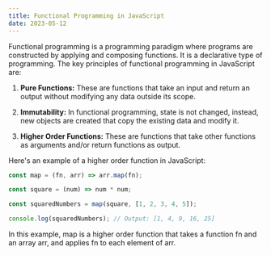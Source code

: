 ```yaml
---
title: Functional Programming in JavaScript
date: 2023-05-12
---
```


Functional programming is a programming paradigm where programs are constructed by applying and composing functions. It is a declarative type of programming. The key principles of functional programming in JavaScript are:

1. **Pure Functions:** These are functions that take an input and return an output without modifying any data outside its scope.

2. **Immutability:** In functional programming, state is not changed, instead, new objects are created that copy the existing data and modify it.

3. **Higher Order Functions:** These are functions that take other functions as arguments and/or return functions as output.

Here's an example of a higher order function in JavaScript:

```javascript
const map = (fn, arr) => arr.map(fn);

const square = (num) => num * num;

const squaredNumbers = map(square, [1, 2, 3, 4, 5]);

console.log(squaredNumbers); // Output: [1, 4, 9, 16, 25]
```

In this example, map is a higher order function that takes a function fn and an array arr, and applies fn to each element of arr.

